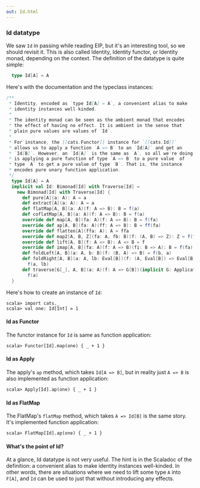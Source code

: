```yaml
---
out: Id.html
---
```


### Id datatype

We saw `Id` in passing while reading EIP, but it's an interesting tool, so we should revisit it.
This is also called Identity, Identity functor, or Identity monad, depending on the context.
The definition of the datatype is quite simple:

```scala
  type Id[A] = A
```

Here's with the documentation and the typeclass instances:

```scala
/**
 * Identity, encoded as `type Id[A] = A`, a convenient alias to make
 * identity instances well-kinded.
 *
 * The identity monad can be seen as the ambient monad that encodes
 * the effect of having no effect. It is ambient in the sense that
 * plain pure values are values of `Id`.
 *
 * For instance, the [[cats.Functor]] instance for `[[cats.Id]]`
 * allows us to apply a function `A => B` to an `Id[A]` and get an
 * `Id[B]`. However, an `Id[A]` is the same as `A`, so all we're doing
 * is applying a pure function of type `A => B` to a pure value  of
 * type `A` to get a pure value of type `B`. That is, the instance
 * encodes pure unary function application.
 */
  type Id[A] = A
  implicit val Id: Bimonad[Id] with Traverse[Id] =
    new Bimonad[Id] with Traverse[Id] {
      def pure[A](a: A): A = a
      def extract[A](a: A): A = a
      def flatMap[A, B](a: A)(f: A => B): B = f(a)
      def coflatMap[A, B](a: A)(f: A => B): B = f(a)
      override def map[A, B](fa: A)(f: A => B): B = f(fa)
      override def ap[A, B](fa: A)(ff: A => B): B = ff(fa)
      override def flatten[A](ffa: A): A = ffa
      override def map2[A, B, Z](fa: A, fb: B)(f: (A, B) => Z): Z = f(fa, fb)
      override def lift[A, B](f: A => B): A => B = f
      override def imap[A, B](fa: A)(f: A => B)(fi: B => A): B = f(fa)
      def foldLeft[A, B](a: A, b: B)(f: (B, A) => B) = f(b, a)
      def foldRight[A, B](a: A, lb: Eval[B])(f: (A, Eval[B]) => Eval[B]): Eval[B] =
        f(a, lb)
      def traverse[G[_], A, B](a: A)(f: A => G[B])(implicit G: Applicative[G]): G[B] =
        f(a)
  }
```

Here's how to create an instance of `Id`:

```console:new
scala> import cats._
scala> val one: Id[Int] = 1
```

#### Id as Functor

The functor instance for `Id` is same as function application:

```console
scala> Functor[Id].map(one) { _ + 1 }
```

#### Id as Apply

The apply's `ap` method, which takes `Id[A => B]`, but in reality just `A => B` is also implemented as function application:

```console
scala> Apply[Id].ap(one) { _ + 1 }
```

#### Id as FlatMap

The FlatMap's `flatMap` method, which takes `A => Id[B]` is the same story. It's implemented function application:

```console
scala> FlatMap[Id].ap(one) { _ + 1 }
```

#### What's the point of Id?

At a glance, Id datatype is not very useful. The hint is in the Scaladoc of the definition: a convenient alias to make identity instances well-kinded. In other words, there are situations where we need to lift some type `A` into `F[A]`, and `Id` can be used to just that without introducing any effects.
